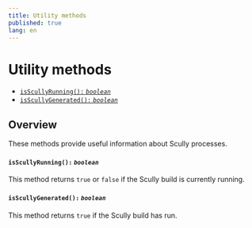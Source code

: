 ```yaml
---
title: Utility methods
published: true
lang: en
---
```


# Utility methods <!-- omit in toc -->

<div class="docs-link_table">
  <a class="view-in-repo" href="https://github.com/scullyio/scully/tree/main/libs/ng-lib/src/lib/utils"></a>
</div>

<div class="docs-toc"></div>

- [`isScullyRunning():` _`boolean`_](#isscullyrunning-boolean)
- [`isScullyGenerated():` _`boolean`_](#isscullygenerated-boolean)

## Overview <!-- omit in toc -->

These methods provide useful information about Scully processes.

#### `isScullyRunning():` _`boolean`_

This method returns `true` or `false` if the Scully build is currently running.

#### `isScullyGenerated():` _`boolean`_

This method returns `true` if the Scully build has run.
